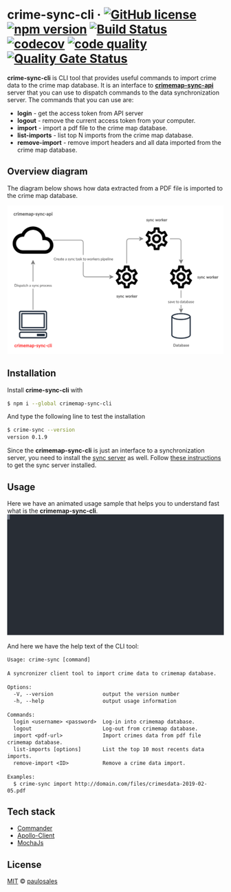 # crime-sync-cli &middot; [![GitHub license](https://img.shields.io/badge/license-MIT-blue.svg)](https://github.com/paulosales/crimemap-sync-cli/blob/master/LICENSE) [![npm version](https://img.shields.io/npm/v/crimemap-sync-cli.svg?style=flat&color=blue)](https://www.npmjs.com/package/crimemap-sync-cli) [![Build Status](https://travis-ci.com/paulosales/crimemap-sync-cli.svg?branch=master)](https://travis-ci.com/paulosales/crimemap-sync-cli) [![codecov](https://codecov.io/gh/paulosales/crimemap-sync-cli/branch/master/graph/badge.svg)](https://codecov.io/gh/paulosales/crimemap-sync-cli) [![code quality](https://img.shields.io/codefactor/grade/github/paulosales/crimemap-sync-cli/master)](https://www.codefactor.io/repository/github/paulosales/crimemap-sync-cli) [![Quality Gate Status](https://sonarcloud.io/api/project_badges/measure?project=paulosales_crimemap-sync-cli&metric=alert_status)](https://sonarcloud.io/dashboard?id=paulosales_crimemap-sync-cli)

**crime-sync-cli** is CLI tool that provides useful commands to import crime data to the crime map database.
It is an interface to **[crimemap-sync-api](https://github.com/paulosales/crimemap-sync-api)** server that you can use to dispatch commands to the data synchronization server.
The commands that you can use are:

- **login** - get the access token from API server
- **logout** - remove the current access token from your computer.
- **import** - import a pdf file to the crime map database.
- **list-imports** - list top N imports from the crime map database.
- **remove-import** - remove import headers and all data imported from the crime map database.

## Overview diagram

The diagram below shows how data extracted from a PDF file is imported to the crime map database.

![Diagram](images/diagram.png)

## Installation

Install **crime-sync-cli** with

```bash
$ npm i --global crimemap-sync-cli
```

And type the following line to test the installation

```bash
$ crime-sync --version
version 0.1.9
```

Since the **crimemap-sync-cli** is just an interface to a synchronization server, you need to install the [sync server](https://github.com/paulosales/crimemap-sync-api) as well. Follow [these instructions](https://github.com/paulosales/crimemap-sync-api#installation) to get the sync server installed.

## Usage

Here we have an animated usage sample that helps you to understand fast what is the **crimemap-sync-cli**.
![Usage sample](images/usage-example.svg)

And here we have the help text of the CLI tool:

```text
Usage: crime-sync [command]

A syncronizer client tool to import crime data to crimemap database.

Options:
  -V, --version                output the version number
  -h, --help                   output usage information

Commands:
  login <username> <password>  Log-in into crimemap database.
  logout                       Log-out from crimemap database.
  import <pdf-url>             Import crimes data from pdf file crimemap database.
  list-imports [options]       List the top 10 most recents data imports.
  remove-import <ID>           Remove a crime data import.

Examples:
  $ crime-sync import http://domain.com/files/crimesdata-2019-02-05.pdf
```

## Tech stack

- [Commander](https://github.com/tj/commander.js/)
- [Apollo-Client](https://github.com/apollographql/apollo-client)
- [MochaJs](https://mochajs.org/)

## License

[MIT](https://github.com/paulosales/crimemap-sync-cli/blob/master/LICENSE) © [paulosales](https://github.com/paulosales/)
